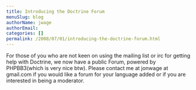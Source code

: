 ```yaml
---
title: Introducing the Doctrine Forum
menuSlug: blog
authorName: jwage 
authorEmail: 
categories: []
permalink: /2008/07/01/introducing-the-doctrine-forum.html
---
```

For those of you who are not keen on using the mailing list or irc for
getting help with Doctrine, we now have a public Forum, powered by
PHPBB3(which is very nice btw). Please contact me at jonwage at
gmail.com if you would like a forum for your language added or if you
are interested in being a moderator.
